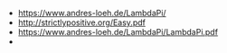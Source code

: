 - https://www.andres-loeh.de/LambdaPi/
- http://strictlypositive.org/Easy.pdf
- https://www.andres-loeh.de/LambdaPi/LambdaPi.pdf
- 